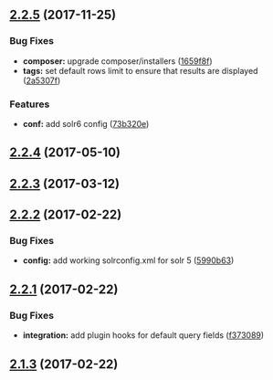 <a name="2.2.5"></a>
## [2.2.5](https://github.com/arckinteractive/elgg_solr/compare/2.2.4...v2.2.5) (2017-11-25)


### Bug Fixes

* **composer:** upgrade composer/installers ([1659f8f](https://github.com/arckinteractive/elgg_solr/commit/1659f8f))
* **tags:** set default rows limit to ensure that results are displayed ([2a5307f](https://github.com/arckinteractive/elgg_solr/commit/2a5307f))

### Features

* **conf:** add solr6 config ([73b320e](https://github.com/arckinteractive/elgg_solr/commit/73b320e))



<a name="2.2.4"></a>
## [2.2.4](https://github.com/arckinteractive/elgg_solr/compare/2.2.3...v2.2.4) (2017-05-10)




<a name="2.2.3"></a>
## [2.2.3](https://github.com/arckinteractive/elgg_solr/compare/2.2.2...v2.2.3) (2017-03-12)




<a name="2.2.2"></a>
## [2.2.2](https://github.com/arckinteractive/elgg_solr/compare/2.2.1...v2.2.2) (2017-02-22)


### Bug Fixes

* **config:** add working solrconfig.xml for solr 5 ([5990b63](https://github.com/arckinteractive/elgg_solr/commit/5990b63))



<a name="2.2.1"></a>
## [2.2.1](https://github.com/arckinteractive/elgg_solr/compare/2.1.3...v2.2.1) (2017-02-22)


### Bug Fixes

* **integration:** add plugin hooks for default query fields ([f373089](https://github.com/arckinteractive/elgg_solr/commit/f373089))



<a name="2.1.3"></a>
## [2.1.3](https://github.com/arckinteractive/elgg_solr/compare/2.1.2...v2.1.3) (2017-02-22)





